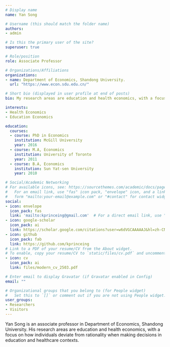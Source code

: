 ```yaml
---
# Display name
name: Yan Song

# Username (this should match the folder name)
authors:
- admin

# Is this the primary user of the site?
superuser: true

# Role/position
role: Associate Professor

# Organizations/Affiliations
organizations:
- name: Department of Economics, Shandong University.
  url: "https://www.econ.sdu.edu.cn/"

# Short bio (displayed in user profile at end of posts)
bio: My research areas are education and health economics, with a focus on how individuals deviate from rationality when making decisions in education and healthcare contexts.

interests:
- Health Economics
- Education Economics

education:
  courses:
  - course: PhD in Economics
    institution: McGill University
    year: 2016
  - course: M.A, Economics
    institution: University of Toronto
    year: 2011
  - course: B.A, Economics
    institution: Sun Yat-sen University
    year: 2010

# Social/Academic Networking
# For available icons, see: https://sourcethemes.com/academic/docs/page-builder/#icons
#   For an email link, use "fas" icon pack, "envelope" icon, and a link in the
#   form "mailto:your-email@example.com" or "#contact" for contact widget.
social:
- icon: envelope
  icon_pack: fas
  link: 'mailto:kprinceing@gmail.com'  # For a direct email link, use "mailto:test@example.org".
- icon: google-scholar
  icon_pack: ai
  link: https://scholar.google.com/citations?user=w6dVGCAAAAAJ&hl=zh-CN
- icon: github
  icon_pack: fab
  link: https://github.com/kprinceing
# Link to a PDF of your resume/CV from the About widget.
# To enable, copy your resume/CV to `static/files/cv.pdf` and uncomment the lines below.
- icon: cv
  icon_pack: ai
  link: files/modern_cv_2503.pdf

# Enter email to display Gravatar (if Gravatar enabled in Config)
email: ""

# Organizational groups that you belong to (for People widget)
#   Set this to `[]` or comment out if you are not using People widget.
user_groups:
- Researchers
- Visitors
---
```


Yan Song is an associate professor in Department of Economics, Shandong University. His research areas are education and health economics, with a focus on how individuals deviate from rationality when making decisions in education and healthcare contexts.
